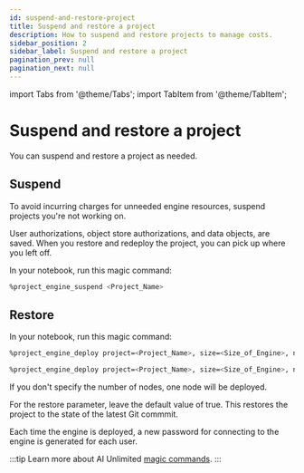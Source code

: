 ```yaml
---
id: suspend-and-restore-project
title: Suspend and restore a project
description: How to suspend and restore projects to manage costs.
sidebar_position: 2
sidebar_label: Suspend and restore a project
pagination_prev: null
pagination_next: null
---
```


import Tabs from '@theme/Tabs';
import TabItem from '@theme/TabItem';


# Suspend and restore a project

You can suspend and restore a project as needed.


## Suspend

To avoid incurring charges for unneeded engine resources, suspend projects you're not working on.

User authorizations, object store authorizations, and data objects, are saved. When you restore and redeploy the project, you can pick up where you left off.

In your notebook, run this magic command:

```bash 
%project_engine_suspend <Project_Name>
```


## Restore

In your notebook, run this magic command: 

<Tabs>
<TabItem value="aws1" label="AWS">

```bash 
%project_engine_deploy project=<Project_Name>, size=<Size_of_Engine>, node=<Number_of_Nodes>, subnet=<Subnet_id>, region=<Region>, restore-<true|false>, prefixlist=<Prefix_List>, securitygroups=<Security_Group>, cidrs=<CIDR>, tags=<Tags>, iamrole=<IAM_Role>, roleprefix=<Role_Prefix>, permissionboundary=<Permission_Boundary>
```
</TabItem>
<TabItem value="azure" label="Azure">

```bash 
%project_engine_deploy project=<Project_Name>, size=<Size_of_Engine>, node=<Number_of_Nodes>, subnet=<Subnet_id>, region=<Region>, restore=<true|false>, network=<Network>, keyvault=<Key_Vault>, keyvaultresourcegroup=<>, networkresourcegroup=<>
```
</TabItem>
</Tabs>

If you don't specify the number of nodes, one node will be deployed. 

For the restore parameter, leave the default value of true. This restores the project to the state of the latest Git commmit.

Each time the engine is deployed, a new password for connecting to the engine is generated for each user.

:::tip
Learn more about AI Unlimited [magic commands](/docs/explore-and-analyze-data/magic-commands.md).
:::

